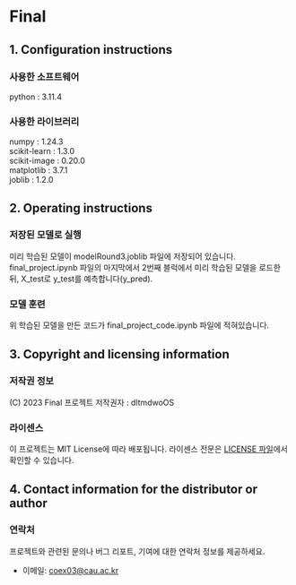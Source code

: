 # Final

## 1. Configuration instructions
### 사용한 소프트웨어
python : 3.11.4

### 사용한 라이브러리
numpy : 1.24.3  
scikit-learn : 1.3.0  
scikit-image : 0.20.0  
matplotlib : 3.7.1  
joblib : 1.2.0

## 2. Operating instructions
### 저장된 모델로 실행
미리 학습된 모델이 modelRound3.joblib 파일에 저장되어 있습니다. final_project.ipynb 파일의 마지막에서 2번째 블럭에서 미리 학습된 모델을 로드한 뒤, X_test로 y_test를 예측합니다(y_pred).

### 모델 훈련
위 학습된 모델을 만든 코드가 final_project_code.ipynb 파일에 적혀있습니다.

## 3. Copyright and licensing information
### 저작권 정보
(C) 2023 Final 프로젝트 저작권자 : dltmdwoOS

### 라이센스
이 프로젝트는 MIT License에 따라 배포됩니다. 라이센스 전문은 [LICENSE 파일](./LICENSE)에서 확인할 수 있습니다.

## 4. Contact information for the distributor or author
### 연락처
프로젝트와 관련된 문의나 버그 리포트, 기여에 대한 연락처 정보를 제공하세요.
- 이메일: coex03@cau.ac.kr
